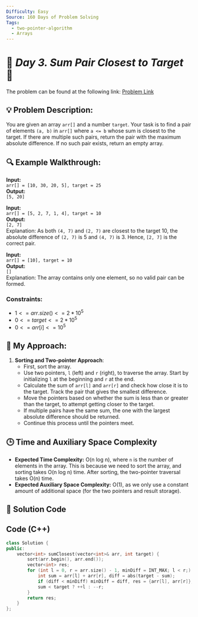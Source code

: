 ```yaml
---
Difficulty: Easy  
Source: 160 Days of Problem Solving  
Tags:
  - two-pointer-algorithm
  - Arrays
---
```


# 🚀 _Day 3. Sum Pair Closest to Target_ 🧠


The problem can be found at the following link: [Problem Link](https://www.geeksforgeeks.org/batch/gfg-160-problems/track/two-pointer-technique-gfg-160/problem/pair-in-array-whose-sum-is-closest-to-x1124)

## 💡 **Problem Description:**

You are given an array `arr[]` and a number `target`. Your task is to find a pair of elements `(a, b)` in `arr[]` where `a <= b` whose sum is closest to the target. If there are multiple such pairs, return the pair with the maximum absolute difference. If no such pair exists, return an empty array.

## 🔍 **Example Walkthrough:**

**Input:**  
`arr[] = [10, 30, 20, 5], target = 25`  
**Output:**  
`[5, 20]`

**Input:**  
`arr[] = [5, 2, 7, 1, 4], target = 10`  
**Output:**  
`[2, 7]`  
Explanation: As both `(4, 7)` and `(2, 7)` are closest to the target 10, the absolute difference of `(2, 7)` is 5 and `(4, 7)` is 3. Hence, `[2, 7]` is the correct pair.

**Input:**  
`arr[] = [10], target = 10`  
**Output:**  
`[]`  
Explanation: The array contains only one element, so no valid pair can be formed.

### Constraints:
- $`1 <= arr.size() <= 2*10^5`$
- $`0 <= target <= 2*10^5`$
- $`0 <= arr[i] <= 10^5`$

## 🎯 **My Approach:**

1. **Sorting and Two-pointer Approach**:  
   - First, sort the array.
   - Use two pointers, `l` (left) and `r` (right), to traverse the array. Start by initializing `l` at the beginning and `r` at the end.
   - Calculate the sum of `arr[l]` and `arr[r]` and check how close it is to the target. Track the pair that gives the smallest difference.
   - Move the pointers based on whether the sum is less than or greater than the target, to attempt getting closer to the target.
   - If multiple pairs have the same sum, the one with the largest absolute difference should be returned.
   - Continue this process until the pointers meet.

## 🕒 **Time and Auxiliary Space Complexity** 

- **Expected Time Complexity:** O(n log n), where `n` is the number of elements in the array. This is because we need to sort the array, and sorting takes O(n log n) time. After sorting, the two-pointer traversal takes O(n) time.
- **Expected Auxiliary Space Complexity:** O(1), as we only use a constant amount of additional space (for the two pointers and result storage).

## 📝 **Solution Code**

## Code (C++)

```cpp
class Solution {
public:
    vector<int> sumClosest(vector<int>& arr, int target) {
        sort(arr.begin(), arr.end());
        vector<int> res;
        for (int l = 0, r = arr.size() - 1, minDiff = INT_MAX; l < r;) {
            int sum = arr[l] + arr[r], diff = abs(target - sum);
            if (diff < minDiff) minDiff = diff, res = {arr[l], arr[r]};
            sum < target ? ++l : --r;
        }
        return res;
    }
};
```